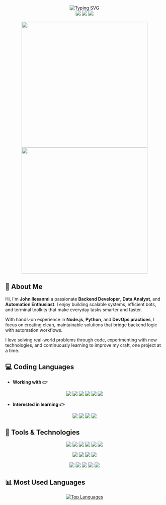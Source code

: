 <div align="center">
  <img src="https://readme-typing-svg.herokuapp.com?font=Fira+Code:wght@600&size=28&pause=1200&center=true&vCenter=true&width=700&duration=4000&color=00FFD1,00A3FF,00FF88,00FFD1&background=00000000&lines=👋+Hey+there,+I'm+John!;Backend+Developer+%26+Automation+Enthusiast;Building+Cool+Bots+and+Toolkits+⚙️;Continuous+Learner+%26+Problem+Solver+💡" alt="Typing SVG" />
</div>

<div align="center">
  <img src="https://komarev.com/ghpvc/?username=tamecalm&color=blueviolet&style=flat-square&label=Profile+Views" />
  <img src="https://img.shields.io/github/followers/tamecalm?label=Followers&style=flat-square&color=blue" />
  <img src="https://img.shields.io/github/stars/tamecalm?label=Stars&style=flat-square&color=yellow" />
</div>
<br>
<div align="center">
  <img width="400" src="https://github-readme-stats.vercel.app/api?username=tamecalm&show_icons=true&theme=tokyonight&hide_border=true&bg_color=0D1117" />
  <img width="400" src="https://github-readme-streak-stats.herokuapp.com/?user=tamecalm&theme=tokyonight&hide_border=true&background=0D1117" />
</div>

## 🌟 About Me

Hi, I'm **John Ilesanmi** a passionate **Backend Developer**, **Data Analyst**, and **Automation Enthusiast**. I enjoy building scalable systems, efficient bots, and terminal toolkits that make everyday tasks smarter and faster.  

With hands-on experience in **Node.js**, **Python**, and **DevOps practices**, I focus on creating clean, maintainable solutions that bridge backend logic with automation workflows.  

I love solving real-world problems through code, experimenting with new technologies, and continuously learning to improve my craft, one project at a time. 

## 💻 Coding Languages

- **Working with 👉**
<p align="center">
  <a href="#"><img src="https://img.shields.io/badge/JavaScript-F7DF1E?style=for-the-badge&logo=javascript&logoColor=000000" /></a>
  <a href="#"><img src="https://img.shields.io/badge/Express.js-404D59?style=for-the-badge&logo=express&logoColor=white" /></a>
  <a href="#"><img src="https://img.shields.io/badge/NestJS-E0234E?style=for-the-badge&logo=nestjs&logoColor=white" /></a>
  <a href="#"><img src="https://img.shields.io/badge/Python-FFD43B?style=for-the-badge&logo=python&logoColor=306998" /></a>
  <a href="#"><img src="https://img.shields.io/badge/Bash-121011?style=for-the-badge&logo=gnu-bash&logoColor=white" /></a>
  <a href="#"><img src="https://img.shields.io/badge/Electron-47848F?style=for-the-badge&logo=electron&logoColor=white" /></a>
</p>

- **Interested in learning 👉**
<p align="center">
  <a href="#"><img src="https://img.shields.io/badge/Go-00ADD8?style=for-the-badge&logo=go&logoColor=white" /></a>
  <a href="#"><img src="https://img.shields.io/badge/Java-ED8B00?style=for-the-badge&logo=openjdk&logoColor=white" /></a>
  <a href="#"><img src="https://img.shields.io/badge/AWS-232F3E?style=for-the-badge&logo=amazonaws&logoColor=FF9900" /></a>
  <a href="#"><img src="https://img.shields.io/badge/Arduino-00979D?style=for-the-badge&logo=arduino&logoColor=white" /></a>
</p>

## 🧰 Tools & Technologies

<p align="center">
  <a href="#"><img src="https://img.shields.io/badge/Git-F05032?style=for-the-badge&logo=git&logoColor=white" /></a>
  <a href="#"><img src="https://img.shields.io/badge/Docker-2496ED?style=for-the-badge&logo=docker&logoColor=white" /></a>
  <a href="#"><img src="https://img.shields.io/badge/Linux-FCC624?style=for-the-badge&logo=linux&logoColor=black" /></a>
  <a href="#"><img src="https://img.shields.io/badge/Heroku-430098?style=for-the-badge&logo=heroku&logoColor=white" /></a>
  <a href="#"><img src="https://img.shields.io/badge/Render-46E3B7?style=for-the-badge&logo=render&logoColor=white" /></a>
  <a href="#"><img src="https://img.shields.io/badge/Railway-0B0D0E?style=for-the-badge&logo=railway&logoColor=white" /></a>
</p>

<p align="center">
  <a href="#"><img src="https://img.shields.io/badge/PostgreSQL-316192?style=for-the-badge&logo=postgresql&logoColor=white" /></a>
  <a href="#"><img src="https://img.shields.io/badge/MongoDB-4EA94B?style=for-the-badge&logo=mongodb&logoColor=white" /></a>
  <a href="#"><img src="https://img.shields.io/badge/MySQL-00758F?style=for-the-badge&logo=mysql&logoColor=white" /></a>
  <a href="#"><img src="https://img.shields.io/badge/Redis-DC382D?style=for-the-badge&logo=redis&logoColor=white" /></a>
</p>

<p align="center">
  <a href="#"><img src="https://img.shields.io/badge/Power%20BI-F2C811?style=for-the-badge&logo=powerbi&logoColor=black" /></a>
  <a href="#"><img src="https://img.shields.io/badge/Google%20Cloud-4285F4?style=for-the-badge&logo=googlecloud&logoColor=white" /></a>
  <a href="#"><img src="https://img.shields.io/badge/Postman-FF6C37?style=for-the-badge&logo=postman&logoColor=white" /></a>
  <a href="#"><img src="https://img.shields.io/badge/Visual%20Studio%20Code-0078d7.svg?style=for-the-badge&logo=visual-studio-code&logoColor=white" /></a>
  <a href="#"><img src="https://img.shields.io/badge/Termux-000000?style=for-the-badge&logo=gnometerminal&logoColor=white" /></a>
</p>

## 📊 Most Used Languages

<p align="center">
  <a href="https://github.com/tamecalm">
    <img src="https://github-readme-stats.vercel.app/api/top-langs/?username=tamecalm&layout=compact&theme=tokyonight&hide_border=true" alt="Top Languages" />
  </a>
</p>
